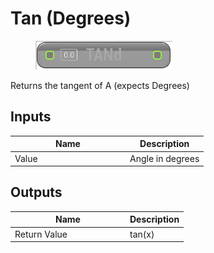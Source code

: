 # Tan (Degrees)

<div align="left" data-full-width="false"><figure><img src="../../../../.gitbook/assets/tan_-degrees.png" alt=""><figcaption></figcaption></figure></div>

Returns the tangent of A (expects Degrees)

## Inputs

<table><thead><tr><th width="170">Name</th><th>Description</th></tr></thead><tbody><tr><td>Value</td><td>Angle in degrees</td></tr></tbody></table>

## Outputs

<table><thead><tr><th width="170">Name</th><th>Description</th></tr></thead><tbody><tr><td>Return Value</td><td>tan(x)</td></tr></tbody></table>

